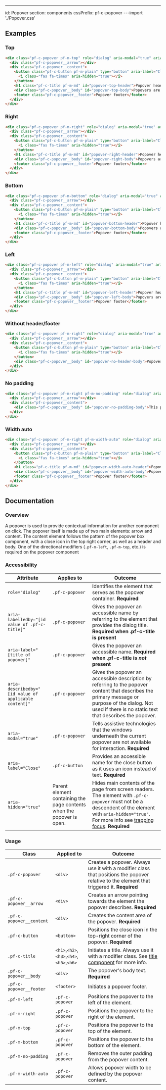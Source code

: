 ---
id: Popover
section: components
cssPrefix: pf-c-popover
---import './Popover.css'

## Examples

### Top

```html
<div class="pf-c-popover pf-m-top" role="dialog" aria-modal="true" aria-labelledby="popover-top-header" aria-describedby="popover-top-body">
  <div class="pf-c-popover__arrow"></div>
  <div class="pf-c-popover__content">
    <button class="pf-c-button pf-m-plain" type="button" aria-label="Close">
      <i class="fas fa-times" aria-hidden="true"></i>
    </button>
    <h1 class="pf-c-title pf-m-md" id="popover-top-header">Popover header</h1>
    <div class="pf-c-popover__body" id="popover-top-body">Popovers are triggered by click rather than hover. Click again to close.</div>
    <footer class="pf-c-popover__footer">Popover footer</footer>
  </div>
</div>
```

### Right

```html
<div class="pf-c-popover pf-m-right" role="dialog" aria-modal="true" aria-labelledby="popover-right-header" aria-describedby="popover-right-body">
  <div class="pf-c-popover__arrow"></div>
  <div class="pf-c-popover__content">
    <button class="pf-c-button pf-m-plain" type="button" aria-label="Close">
      <i class="fas fa-times" aria-hidden="true"></i>
    </button>
    <h1 class="pf-c-title pf-m-md" id="popover-right-header">Popover header</h1>
    <div class="pf-c-popover__body" id="popover-right-body">Popovers are triggered by click rather than hover. Click again to close.</div>
    <footer class="pf-c-popover__footer">Popover footer</footer>
  </div>
</div>
```

### Bottom

```html
<div class="pf-c-popover pf-m-bottom" role="dialog" aria-modal="true" aria-labelledby="popover-bottom-header" aria-describedby="popover-bottom-body">
  <div class="pf-c-popover__arrow"></div>
  <div class="pf-c-popover__content">
    <button class="pf-c-button pf-m-plain" type="button" aria-label="Close">
      <i class="fas fa-times" aria-hidden="true"></i>
    </button>
    <h1 class="pf-c-title pf-m-md" id="popover-bottom-header">Popover header</h1>
    <div class="pf-c-popover__body" id="popover-bottom-body">Popovers are triggered by click rather than hover. Click again to close.</div>
    <footer class="pf-c-popover__footer">Popover footer</footer>
  </div>
</div>
```

### Left

```html
<div class="pf-c-popover pf-m-left" role="dialog" aria-modal="true" aria-labelledby="popover-left-header" aria-describedby="popover-left-body">
  <div class="pf-c-popover__arrow"></div>
  <div class="pf-c-popover__content">
    <button class="pf-c-button pf-m-plain" type="button" aria-label="Close">
      <i class="fas fa-times" aria-hidden="true"></i>
    </button>
    <h1 class="pf-c-title pf-m-md" id="popover-left-header">Popover header</h1>
    <div class="pf-c-popover__body" id="popover-left-body">Popovers are triggered by click rather than hover. Click again to close.</div>
    <footer class="pf-c-popover__footer">Popover footer</footer>
  </div>
</div>
```

### Without header/footer

```html
<div class="pf-c-popover pf-m-right" role="dialog" aria-modal="true" aria-label="Popover with no header example" aria-describedby="popover-no-header-body">
  <div class="pf-c-popover__arrow"></div>
  <div class="pf-c-popover__content">
    <button class="pf-c-button pf-m-plain" type="button" aria-label="Close">
      <i class="fas fa-times" aria-hidden="true"></i>
    </button>
    <div class="pf-c-popover__body" id="popover-no-header-body">Popovers are triggered by click rather than hover. Click again to close.</div>
  </div>
</div>
```

### No padding

```html
<div class="pf-c-popover pf-m-right pf-m-no-padding" role="dialog" aria-modal="true" aria-label="Popover with no padding example" aria-describedby="popover-no-padding-body">
  <div class="pf-c-popover__arrow"></div>
  <div class="pf-c-popover__content">
    <div class="pf-c-popover__body" id="popover-no-padding-body">This popover has no padding and is intended for use with content that has its own spacing and should touch the edges of the popover container.</div>
  </div>
</div>
```

### Width auto

```html
<div class="pf-c-popover pf-m-right pf-m-width-auto" role="dialog" aria-modal="true" aria-labelledby="popover-width-auto-header" aria-describedby="popover-width-auto-body">
  <div class="pf-c-popover__arrow"></div>
  <div class="pf-c-popover__content">
    <button class="pf-c-button pf-m-plain" type="button" aria-label="Close">
      <i class="fas fa-times" aria-hidden="true"></i>
    </button>
    <h1 class="pf-c-title pf-m-md" id="popover-width-auto-header">Popover header</h1>
    <div class="pf-c-popover__body" id="popover-width-auto-body">Popovers body</div>
    <footer class="pf-c-popover__footer">Popover footer</footer>
  </div>
</div>
```

## Documentation

### Overview

A popover is used to provide contextual information for another component on click.  The popover itself is made up of two main elements: arrow and content. The content element follows the pattern of the popover box component, with a close icon in the top right corner, as well as a header and body.  One of the directional modifiers (`.pf-m-left`, `.pf-m-top`, etc.) is required on the popover component

### Accessibility

| Attribute                                             | Applies to                                                            | Outcome                                                                                                                                                                                                                                                                  |
| ----------------------------------------------------- | --------------------------------------------------------------------- | ------------------------------------------------------------------------------------------------------------------------------------------------------------------------------------------------------------------------------------------------------------------------ |
| `role="dialog"`                                       | `.pf-c-popover`                                                       | Identifies the element that serves as the popover container. **Required**                                                                                                                                                                                                |
| `aria-labelledby="[id value of .pf-c-title]"`         | `.pf-c-popover`                                                       | Gives the popover an accessible name by referring to the element that provides the dialog title. **Required when .pf-c-title is present**                                                                                                                                |
| `aria-label="[title of popover]"`                     | `.pf-c-popover`                                                       | Gives the popover an accessible name. **Required when .pf-c-title is _not_ present**                                                                                                                                                                                     |
| `aria-describedby="[id value of applicable content]"` | `.pf-c-popover`                                                       | Gives the popover an accessible description by referring to the popover content that describes the primary message or purpose of the dialog. Not used if there is no static text that describes the popover.                                                             |
| `aria-modal="true"`                                   | `.pf-c-popover`                                                       | Tells assistive technologies that the windows underneath the current popover are not available for interaction. **Required**                                                                                                                                             |
| `aria-label="Close"`                                  | `.pf-c-button`                                                        | Provides an accessible name for the close button as it uses an icon instead of text. **Required**                                                                                                                                                                        |
| `aria-hidden="true"`                                  | Parent element containing the page contents when the popover is open. | Hides main contents of the page from screen readers. The element with `.pf-c-popover` must not be a descendent of the element with `aria-hidden="true"`. For more info see [trapping focus](https://pf4.patternfly.org/accessibility-guide#trapping-focus). **Required** |

### Usage

| Class                    | Applied to                                | Outcome                                                                                                                                   |
| ------------------------ | ----------------------------------------- | ----------------------------------------------------------------------------------------------------------------------------------------- |
| `.pf-c-popover`          | `<div>`                                   | Creates a popover. Always use it with a modifier class that positions the popover relative to the element that triggered it. **Required** |
| `.pf-c-popover__arrow`   | `<div>`                                   | Creates an arrow pointing towards the element the popover describes. **Required**                                                         |
| `.pf-c-popover__content` | `<div>`                                   | Creates the content area of the popover. **Required**                                                                                     |
| `.pf-c-button`           | `<button>`                                | Positions the close icon in the top-right corner of the popover. **Required**                                                             |
| `.pf-c-title`            | `<h1>`,`<h2>`,`<h3>`,`<h4>`,`<h5>`,`<h6>` | Initiates a title. Always use it with a modifier class. See [title component](/documentation/core/components/title) for more info.        |
| `.pf-c-popover__body`    | `<div>`                                   | The popover's body text. **Required**                                                                                                     |
| `.pf-c-popover__footer`  | `<footer>`                                | Initiates a popover footer.                                                                                                               |
| `.pf-m-left`             | `.pf-c-popover`                           | Positions the popover to the left of the element.                                                                                         |
| `.pf-m-right`            | `.pf-c-popover`                           | Positions the popover to the right of the element.                                                                                        |
| `.pf-m-top`              | `.pf-c-popover`                           | Positions the popover to the top of the element.                                                                                          |
| `.pf-m-bottom`           | `.pf-c-popover`                           | Positions the popover to the bottom of the element.                                                                                       |
| `.pf-m-no-padding`       | `.pf-c-popover`                           | Removes the outer padding from the popover content.                                                                                       |
| `.pf-m-width-auto`       | `.pf-c-popover`                           | Allows popover width to be defined by the popover content.                                                                                |
